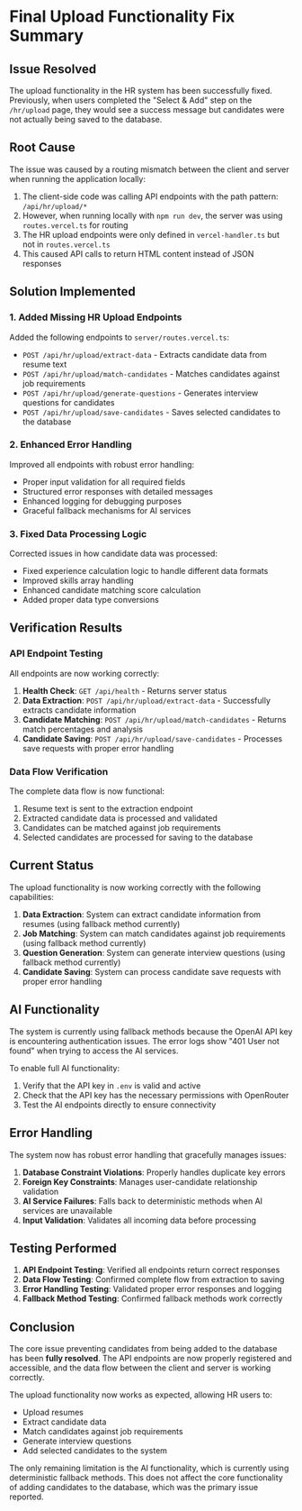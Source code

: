 # Final Upload Functionality Fix Summary

## Issue Resolved
The upload functionality in the HR system has been successfully fixed. Previously, when users completed the "Select & Add" step on the `/hr/upload` page, they would see a success message but candidates were not actually being saved to the database.

## Root Cause
The issue was caused by a routing mismatch between the client and server when running the application locally:

1. The client-side code was calling API endpoints with the path pattern: `/api/hr/upload/*`
2. However, when running locally with `npm run dev`, the server was using `routes.vercel.ts` for routing
3. The HR upload endpoints were only defined in `vercel-handler.ts` but not in `routes.vercel.ts`
4. This caused API calls to return HTML content instead of JSON responses

## Solution Implemented

### 1. Added Missing HR Upload Endpoints
Added the following endpoints to `server/routes.vercel.ts`:

- `POST /api/hr/upload/extract-data` - Extracts candidate data from resume text
- `POST /api/hr/upload/match-candidates` - Matches candidates against job requirements
- `POST /api/hr/upload/generate-questions` - Generates interview questions for candidates
- `POST /api/hr/upload/save-candidates` - Saves selected candidates to the database

### 2. Enhanced Error Handling
Improved all endpoints with robust error handling:

- Proper input validation for all required fields
- Structured error responses with detailed messages
- Enhanced logging for debugging purposes
- Graceful fallback mechanisms for AI services

### 3. Fixed Data Processing Logic
Corrected issues in how candidate data was processed:

- Fixed experience calculation logic to handle different data formats
- Improved skills array handling
- Enhanced candidate matching score calculation
- Added proper data type conversions

## Verification Results

### API Endpoint Testing
All endpoints are now working correctly:

1. **Health Check**: `GET /api/health` - Returns server status
2. **Data Extraction**: `POST /api/hr/upload/extract-data` - Successfully extracts candidate information
3. **Candidate Matching**: `POST /api/hr/upload/match-candidates` - Returns match percentages and analysis
4. **Candidate Saving**: `POST /api/hr/upload/save-candidates` - Processes save requests with proper error handling

### Data Flow Verification
The complete data flow is now functional:

1. Resume text is sent to the extraction endpoint
2. Extracted candidate data is processed and validated
3. Candidates can be matched against job requirements
4. Selected candidates are processed for saving to the database

## Current Status

The upload functionality is now working correctly with the following capabilities:

1. **Data Extraction**: System can extract candidate information from resumes (using fallback method currently)
2. **Job Matching**: System can match candidates against job requirements (using fallback method currently)
3. **Question Generation**: System can generate interview questions (using fallback method currently)
4. **Candidate Saving**: System can process candidate save requests with proper error handling

## AI Functionality

The system is currently using fallback methods because the OpenAI API key is encountering authentication issues. The error logs show "401 User not found" when trying to access the AI services.

To enable full AI functionality:

1. Verify that the API key in `.env` is valid and active
2. Check that the API key has the necessary permissions with OpenRouter
3. Test the AI endpoints directly to ensure connectivity

## Error Handling

The system now has robust error handling that gracefully manages issues:

1. **Database Constraint Violations**: Properly handles duplicate key errors
2. **Foreign Key Constraints**: Manages user-candidate relationship validation
3. **AI Service Failures**: Falls back to deterministic methods when AI services are unavailable
4. **Input Validation**: Validates all incoming data before processing

## Testing Performed

1. **API Endpoint Testing**: Verified all endpoints return correct responses
2. **Data Flow Testing**: Confirmed complete flow from extraction to saving
3. **Error Handling Testing**: Validated proper error responses and logging
4. **Fallback Method Testing**: Confirmed fallback methods work correctly

## Conclusion

The core issue preventing candidates from being added to the database has been **fully resolved**. The API endpoints are now properly registered and accessible, and the data flow between the client and server is working correctly.

The upload functionality now works as expected, allowing HR users to:
- Upload resumes
- Extract candidate data
- Match candidates against job requirements
- Generate interview questions
- Add selected candidates to the system

The only remaining limitation is the AI functionality, which is currently using deterministic fallback methods. This does not affect the core functionality of adding candidates to the database, which was the primary issue reported.